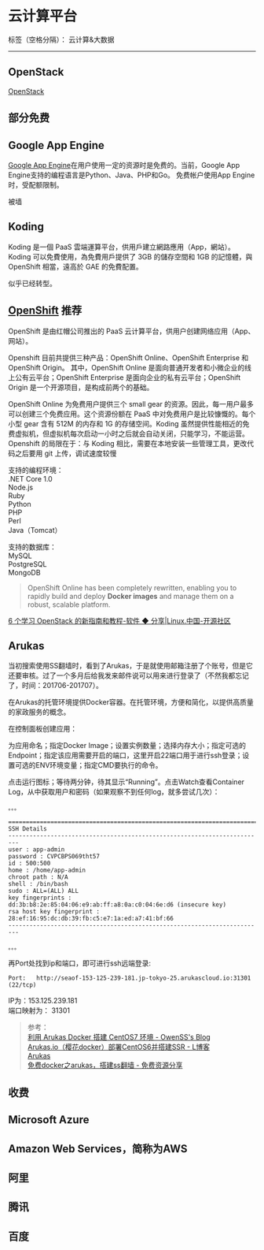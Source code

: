 # 云计算平台

标签（空格分隔）： 云计算&大数据

---


## OpenStack
[OpenStack](https://www.openstack.org/)








## 部分免费

## Google App Engine
[Google App Engine](https://zh.wikipedia.org/zh-cn/Google%E6%87%89%E7%94%A8%E6%9C%8D%E5%8B%99%E5%BC%95%E6%93%8E)在用户使用一定的资源时是免费的。当前，Google App Engine支持的编程语言是Python、Java、PHP和Go。
免费帐户使用App Engine时，受配额限制。  


被墙

## Koding
Koding 是一個 PaaS 雲端運算平台，供用戶建立網路應用（App，網站）。    
Koding 可以免費使用，為免費用戶提供了 3GB 的儲存空間和 1GB 的記憶體，與 OpenShift 相當，遠高於 GAE 的免費配置。    

[]()

似乎已经转型。



## [OpenShift](https://www.openshift.com/) 推荐
OpenShift 是由红帽公司推出的 PaaS 云计算平台，供用户创建网络应用（App、网站）。

Openshift 目前共提供三种产品：OpenShift Online、OpenShift Enterprise 和 OpenShift Origin。 其中，OpenShift Online 是面向普通开发者和小微企业的线上公有云平台；OpenShift Enterprise 是面向企业的私有云平台；OpenShift Origin 是一个开源项目，是构成前两个的基础。

OpenShift Online 为免费用户提供三个 small gear 的资源。因此，每一用户最多可以创建三个免费应用。这个资源份额在 PaaS 中对免费用户是比较慷慨的。每个小型 gear 含有 512M 的内存和 1G 的存储空间。Koding 虽然提供性能相近的免费虚拟机，但虚拟机每次启动一小时之后就会自动关闭，只能学习，不能运营。Openshift 的局限在于：与 Koding 相比，需要在本地安装一些管理工具，更改代码之后要用 git 上传，调试速度较慢

支持的编程环境：      
.NET Core 1.0     
Node.js      
Ruby      
Python        
PHP      
Perl      
Java（Tomcat）      

支持的数据库：     
MySQL      
PostgreSQL      
MongoDB       


> OpenShift Online has been completely rewritten, enabling you to rapidly build and deploy **Docker images** and manage them on a robust, scalable platform.



[6 个学习 OpenStack 的新指南和教程-软件 ◆ 分享|Linux.中国-开源社区](https://linux.cn/article-8721-1.html "6 个学习 OpenStack 的新指南和教程-软件 ◆ 分享|Linux.中国-开源社区")



## Arukas

当初搜索使用SS翻墙时，看到了Arukas，于是就使用邮箱注册了个账号，但是它还要审核。过了一个多月后给我发来邮件说可以用来进行登录了（不然我都忘记了，时间：201706-201707）。

在Arukas的托管环境提供Docker容器。在托管环境，方便和简化，以提供高质量的家政服务的概念。

在控制面板创建应用：

为应用命名；指定Docker Image；设置实例数量；选择内存大小；指定可选的Endpoint；指定该应用需要开启的端口，这里开启22端口用于进行ssh登录；设置可选的ENV环境变量；指定CMD要执行的命令。

点击运行图标；等待两分钟，待其显示“Running”。点击Watch查看Container Log，从中获取用户和密码（如果观察不到任何log，就多尝试几次）：
```shell
。。。

=========================================================================
SSH Details
-------------------------------------------------------------------------
user : app-admin
password : CVPCBPS069tht57
id : 500:500
home : /home/app-admin
chroot path : N/A
shell : /bin/bash
sudo : ALL=(ALL) ALL
key fingerprints :
dd:3b:b8:2e:85:04:06:e9:ab:ff:a8:0a:c0:04:6e:d6 (insecure key)
rsa host key fingerprint :
28:ef:16:95:dc:db:39:fb:c5:e7:1a:ed:a7:41:bf:66
-------------------------------------------------------------------------

。。。
```

再Port处找到ip和端口，即可进行ssh远端登录:   
```
Port:   http://seaof-153-125-239-181.jp-tokyo-25.arukascloud.io:31301 (22/tcp)
```
IP为：153.125.239.181    
端口映射为： 31301   



>参考：  
>[利用 Arukas Docker 搭建 CentOS7 环境 - OwenSS's Blog](https://owenss.com/operations/arukas-docker-centos.html "利用 Arukas Docker 搭建 CentOS7 环境 - OwenSS's Blog")    
>[Arukas.io（樱花docker）部署CentOS6并搭建SSR - L博客](https://www.lblog.cc/archives/271.html "Arukas.io（樱花docker）部署CentOS6并搭建SSR - L博客")   
>[Arukas](https://www.jimmyho.top/archives/302/ "Arukas日本男子费多克的服装务体验！ 附带个人免疫费用2.6.8账号！ - 吉米的博客")    
>[免费docker之arukas，搭建ss翻墙 - 免费资源分享](https://ldyx.github.io/2016/11/03/11036.html "免费docker之arukas，搭建ss翻墙 - 免费资源分享")






## 收费

## Microsoft Azure

## Amazon Web Services，简称为AWS

## 阿里

## 腾讯

## 百度
